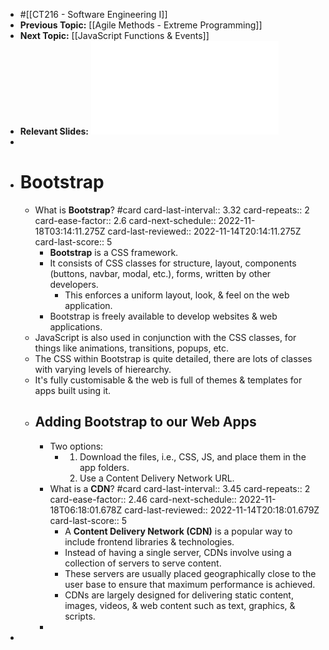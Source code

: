 - #[[CT216 - Software Engineering I]]
- **Previous Topic:** [[Agile Methods - Extreme Programming]]
- **Next Topic:** [[JavaScript Functions & Events]]
- **Relevant Slides:** ![Week 7 - Bootstrap.pdf](../assets/Week_7_-_Bootstrap_1666267219478_0.pdf)
-
- # Bootstrap
	- What is **Bootstrap**? #card
	  card-last-interval:: 3.32
	  card-repeats:: 2
	  card-ease-factor:: 2.6
	  card-next-schedule:: 2022-11-18T03:14:11.275Z
	  card-last-reviewed:: 2022-11-14T20:14:11.275Z
	  card-last-score:: 5
		- **Bootstrap** is a CSS framework.
		- It consists of CSS classes for structure, layout, components (buttons, navbar, modal, etc.), forms, written by other developers.
			- This enforces a uniform layout, look, & feel on the web application.
		- Bootstrap is freely available to develop websites & web applications.
	- JavaScript is also used in conjunction with the CSS classes, for things like animations, transitions, popups, etc.
	- The CSS within Bootstrap is quite detailed, there are lots of classes with varying levels of hierearchy.
	- It's fully customisable & the web is full of themes & templates for apps built using it.
	- ## Adding Bootstrap to our Web Apps
		- Two options:
			- 1. Download the files, i.e., CSS, JS, and place them in the app folders.
			  2. Use a Content Delivery Network URL.
		- What is a **CDN**? #card
		  card-last-interval:: 3.45
		  card-repeats:: 2
		  card-ease-factor:: 2.46
		  card-next-schedule:: 2022-11-18T06:18:01.678Z
		  card-last-reviewed:: 2022-11-14T20:18:01.679Z
		  card-last-score:: 5
			- A **Content Delivery Network (CDN)** is a popular way to include frontend libraries & technologies.
			- Instead of having a single server, CDNs involve using a collection of servers to serve content.
			- These servers are usually placed geographically close to the user base to ensure that maximum performance is achieved.
			- CDNs are largely designed for delivering static content, images, videos, & web content such as text, graphics, & scripts.
		-
-